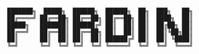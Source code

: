 <pre>███████╗  █████╗  ██████╗  ██████╗  ██╗  ███╗   ██╗  
██╔════╝ ██╔══██╗ ██╔══██╗ ██╔══██╗ ██║  ████╗  ██║  
█████╗   ███████║ ██████╔╝ ██║  ██║ ██║  ██╔██╗ ██║  
██╔══╝   ██╔══██║ ██╔══██╗ ██║  ██║ ██║  ██║╚██╗██║  
██║      ██║  ██║ ██║  ██║ ██████╔╝ ██║  ██║ ╚████║  
╚═╝      ╚═╝  ╚═╝ ╚═╝  ╚═╝ ╚═════╝  ╚═╝  ╚═╝  ╚═══╝  </pre>
